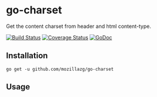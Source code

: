 # go-charset
Get the content charset from header and html content-type.

[![Build Status](https://travis-ci.org/mozillazg/go-charset.svg?branch=master)](https://travis-ci.org/mozillazg/request)
[![Coverage Status](https://coveralls.io/repos/mozillazg/go-charset/badge.png?branch=master)](https://coveralls.io/r/mozillazg/request?branch=master)
[![GoDoc](https://godoc.org/github.com/mozillazg/go-charset?status.svg)](https://godoc.org/github.com/mozillazg/request)


## Installation

```
go get -u github.com/mozillazg/go-charset
```


## Usage

```go

```
